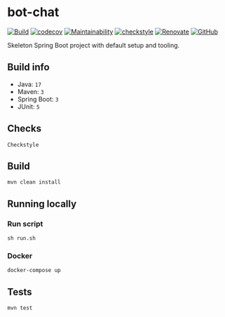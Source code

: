 # bot-chat

[![Build](https://github.com/AJ8GH/bot-chat/actions/workflows/build.yaml/badge.svg)](https://github.com/AJ8GH/bot-chat/actions/workflows/build.yaml)
[![codecov](https://codecov.io/gh/AJ8GH/bot-chat/branch/main/graph/badge.svg?token=KZY4LIAJJK)](https://codecov.io/gh/AJ8GH/bot-chat)
[![Maintainability](https://api.codeclimate.com/v1/badges/6673d60448877b4d50ae/maintainability)](https://codeclimate.com/github/AJ8GH/bot-chat/maintainability)
[![checkstyle](https://img.shields.io/badge/checkstyle-google-brightgreen)](https://checkstyle.sourceforge.io/google_style.html)
[![Renovate](https://img.shields.io/badge/renovate-enabled-brightgreen.svg)](https://renovatebot.com)
[![GitHub](https://img.shields.io/github/license/aj8gh/bot-chat)](https://opensource.org/license/mit/)

Skeleton Spring Boot project with default setup and tooling.

## Build info

* Java: `17`
* Maven: `3`
* Spring Boot: `3`
* JUnit: `5`

## Checks
```shell
Checkstyle
```

## Build

```shell
mvn clean install
```

## Running locally

### Run script

```shell
sh run.sh
```

### Docker

```shell
docker-compose up
```

## Tests

```shell
mvn test
```
